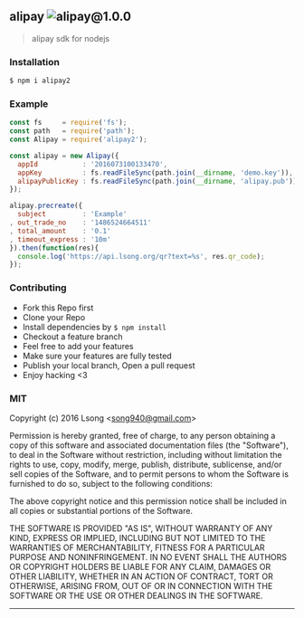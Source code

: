 ## alipay ![alipay@1.0.0](https://img.shields.io/npm/v/alipay.svg)

> alipay sdk for nodejs

### Installation

```bash
$ npm i alipay2
```

### Example

```js
const fs     = require('fs');
const path   = require('path');
const Alipay = require('alipay2');

const alipay = new Alipay({
  appId           : '2016073100133470',
  appKey          : fs.readFileSync(path.join(__dirname, 'demo.key')),
  alipayPublicKey : fs.readFileSync(path.join(__dirname, 'alipay.pub')),
});

alipay.precreate({
  subject         : 'Example'
, out_trade_no    : '1486524664511'
, total_amount    : '0.1'
, timeout_express : '10m'
}).then(function(res){
  console.log('https://api.lsong.org/qr?text=%s', res.qr_code);
});

```

### Contributing
- Fork this Repo first
- Clone your Repo
- Install dependencies by `$ npm install`
- Checkout a feature branch
- Feel free to add your features
- Make sure your features are fully tested
- Publish your local branch, Open a pull request
- Enjoy hacking <3

### MIT

Copyright (c) 2016 Lsong &lt;song940@gmail.com&gt;

Permission is hereby granted, free of charge, to any person obtaining a copy
of this software and associated documentation files (the "Software"), to deal
in the Software without restriction, including without limitation the rights
to use, copy, modify, merge, publish, distribute, sublicense, and/or sell
copies of the Software, and to permit persons to whom the Software is
furnished to do so, subject to the following conditions:

The above copyright notice and this permission notice shall be included in
all copies or substantial portions of the Software.

THE SOFTWARE IS PROVIDED "AS IS", WITHOUT WARRANTY OF ANY KIND, EXPRESS OR
IMPLIED, INCLUDING BUT NOT LIMITED TO THE WARRANTIES OF MERCHANTABILITY,
FITNESS FOR A PARTICULAR PURPOSE AND NONINFRINGEMENT. IN NO EVENT SHALL THE
AUTHORS OR COPYRIGHT HOLDERS BE LIABLE FOR ANY CLAIM, DAMAGES OR OTHER
LIABILITY, WHETHER IN AN ACTION OF CONTRACT, TORT OR OTHERWISE, ARISING FROM,
OUT OF OR IN CONNECTION WITH THE SOFTWARE OR THE USE OR OTHER DEALINGS IN
THE SOFTWARE.

---